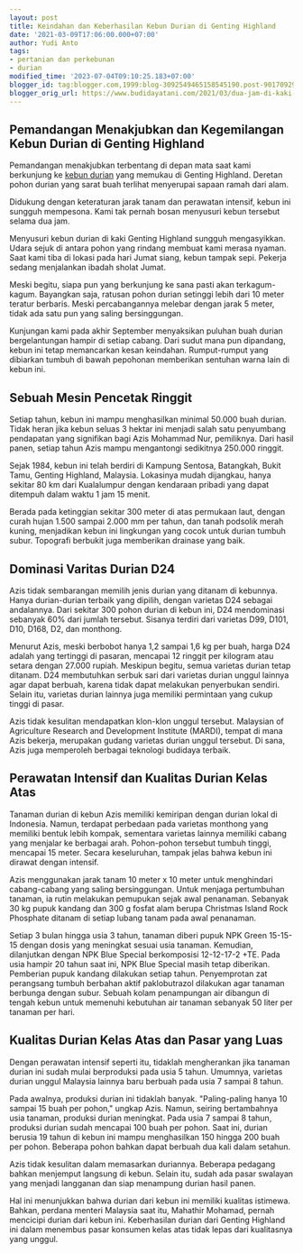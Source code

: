 ```yaml
---
layout: post
title: Keindahan dan Keberhasilan Kebun Durian di Genting Highland
date: '2021-03-09T17:06:00.000+07:00'
author: Yudi Anto
tags:
- pertanian dan perkebunan
- durian
modified_time: '2023-07-04T09:10:25.183+07:00'
blogger_id: tag:blogger.com,1999:blog-3092549465158545190.post-9017092912876500705
blogger_orig_url: https://www.budidayatani.com/2021/03/dua-jam-di-kaki-genting-highland.html
---
```


<h2>Pemandangan Menakjubkan dan Kegemilangan Kebun Durian di Genting Highland</h2><p>Pemandangan menakjubkan terbentang di depan mata saat kami berkunjung ke <a href="https://www.budidayatani.com/search/label/durian">kebun durian</a> yang memukau di Genting Highland. Deretan pohon durian yang sarat buah terlihat menyerupai sapaan ramah dari alam.</p><p>Didukung dengan keteraturan jarak tanam dan perawatan intensif, kebun ini sungguh mempesona. Kami tak pernah bosan menyusuri kebun tersebut selama dua jam.</p><p>Menyusuri kebun durian di kaki Genting Highland sungguh mengasyikkan. Udara sejuk di antara pohon yang rindang membuat kami merasa nyaman. Saat kami tiba di lokasi pada hari Jumat siang, kebun tampak sepi. Pekerja sedang menjalankan ibadah sholat Jumat.</p><p>Meski begitu, siapa pun yang berkunjung ke sana pasti akan terkagum-kagum. Bayangkan saja, ratusan pohon durian setinggi lebih dari 10 meter teratur berbaris. Meski percabangannya melebar dengan jarak 5 meter, tidak ada satu pun yang saling bersinggungan.</p><p>Kunjungan kami pada akhir September menyaksikan puluhan buah durian bergelantungan hampir di setiap cabang. Dari sudut mana pun dipandang, kebun ini tetap memancarkan kesan keindahan. Rumput-rumput yang dibiarkan tumbuh di bawah pepohonan memberikan sentuhan warna lain di kebun ini.</p><h2>Sebuah Mesin Pencetak Ringgit</h2><p>Setiap tahun, kebun ini mampu menghasilkan minimal 50.000 buah durian. Tidak heran jika kebun seluas 3 hektar ini menjadi salah satu penyumbang pendapatan yang signifikan bagi Azis Mohammad Nur, pemiliknya. Dari hasil panen, setiap tahun Azis mampu mengantongi sedikitnya 250.000 ringgit.</p><p>Sejak 1984, kebun ini telah berdiri di Kampung Sentosa, Batangkah, Bukit Tamu, Genting Highland, Malaysia. Lokasinya mudah dijangkau, hanya sekitar 80 km dari Kualalumpur dengan kendaraan pribadi yang dapat ditempuh dalam waktu 1 jam 15 menit.</p><p>Berada pada ketinggian sekitar 300 meter di atas permukaan laut, dengan curah hujan 1.500 sampai 2.000 mm per tahun, dan tanah podsolik merah kuning, menjadikan kebun ini lingkungan yang cocok untuk durian tumbuh subur. Topografi berbukit juga memberikan drainase yang baik.</p><h2>Dominasi Varitas Durian D24</h2><p>Azis tidak sembarangan memilih jenis durian yang ditanam di kebunnya. Hanya durian-durian terbaik yang dipilih, dengan varietas D24 sebagai andalannya. Dari sekitar 300 pohon durian di kebun ini, D24 mendominasi sebanyak 60% dari jumlah tersebut. Sisanya terdiri dari varietas D99, D101, D10, D168, D2, dan monthong.</p><p>Menurut Azis, meski berbobot hanya 1,2 sampai 1,6 kg per buah, harga D24 adalah yang tertinggi di pasaran, mencapai 12 ringgit per kilogram atau setara dengan 27.000 rupiah. Meskipun begitu, semua varietas durian tetap ditanam. D24 membutuhkan serbuk sari dari varietas durian unggul lainnya agar dapat berbuah, karena tidak dapat melakukan penyerbukan sendiri. Selain itu, varietas durian lainnya juga memiliki permintaan yang cukup tinggi di pasar.</p><p>Azis tidak kesulitan mendapatkan klon-klon unggul tersebut. Malaysian of Agriculture Research and Development Institute (MARDI), tempat di mana Azis bekerja, merupakan gudang varietas durian unggul tersebut. Di sana, Azis juga memperoleh berbagai teknologi budidaya terbaik.</p><h2>Perawatan Intensif dan Kualitas Durian Kelas Atas</h2><p>Tanaman durian di kebun Azis memiliki kemiripan dengan durian lokal di Indonesia. Namun, terdapat perbedaan pada varietas monthong yang memiliki bentuk lebih kompak, sementara varietas lainnya memiliki cabang yang menjalar ke berbagai arah. Pohon-pohon tersebut tumbuh tinggi, mencapai 15 meter. Secara keseluruhan, tampak jelas bahwa kebun ini dirawat dengan intensif.</p><p>Azis menggunakan jarak tanam 10 meter x 10 meter untuk menghindari cabang-cabang yang saling bersinggungan. Untuk menjaga pertumbuhan tanaman, ia rutin melakukan pemupukan sejak awal penanaman. Sebanyak 30 kg pupuk kandang dan 300 g fosfat alam berupa Christmas Island Rock Phosphate ditanam di setiap lubang tanam pada awal penanaman.</p><p>Setiap 3 bulan hingga usia 3 tahun, tanaman diberi pupuk NPK Green 15-15-15 dengan dosis yang meningkat sesuai usia tanaman. Kemudian, dilanjutkan dengan NPK Blue Special berkomposisi 12-12-17-2 +TE. Pada usia hampir 20 tahun saat ini, NPK Blue Special masih tetap diberikan. Pemberian pupuk kandang dilakukan setiap tahun. Penyemprotan zat perangsang tumbuh berbahan aktif paklobutrazol dilakukan agar tanaman berbunga dengan subur. Sebuah kolam penampungan air dibangun di tengah kebun untuk memenuhi kebutuhan air tanaman sebanyak 50 liter per tanaman per hari.</p><h2>Kualitas Durian Kelas Atas dan Pasar yang Luas</h2><p>Dengan perawatan intensif seperti itu, tidaklah mengherankan jika tanaman durian ini sudah mulai berproduksi pada usia 5 tahun. Umumnya, varietas durian unggul Malaysia lainnya baru berbuah pada usia 7 sampai 8 tahun.</p><p>Pada awalnya, produksi durian ini tidaklah banyak. "Paling-paling hanya 10 sampai 15 buah per pohon," ungkap Azis. Namun, seiring bertambahnya usia tanaman, produksi durian meningkat. Pada usia 7 sampai 8 tahun, produksi durian sudah mencapai 100 buah per pohon. Saat ini, durian berusia 19 tahun di kebun ini mampu menghasilkan 150 hingga 200 buah per pohon. Beberapa pohon bahkan dapat berbuah dua kali dalam setahun.</p><p>Azis tidak kesulitan dalam memasarkan duriannya. Beberapa pedagang bahkan menjemput langsung di kebun. Selain itu, sudah ada pasar swalayan yang menjadi langganan dan siap menampung durian hasil panen.</p><p>Hal ini menunjukkan bahwa durian dari kebun ini memiliki kualitas istimewa. Bahkan, perdana menteri Malaysia saat itu, Mahathir Mohamad, pernah mencicipi durian dari kebun ini. Keberhasilan durian dari Genting Highland ini dalam menembus pasar konsumen kelas atas tidak lepas dari kualitasnya yang unggul.</p>